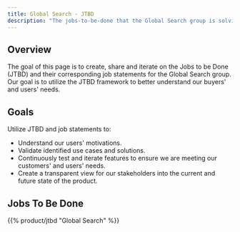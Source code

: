 ```yaml
---
title: Global Search - JTBD
description: "The jobs-to-be-done that the Global Search group is solving for."
---
```


## Overview

The goal of this page is to create, share and iterate on the Jobs to be Done (JTBD) and their corresponding job statements for the Global Search group. Our goal is to utilize the JTBD framework to better understand our buyers' and users' needs.

## Goals

Utilize JTBD and job statements to:

- Understand our users' motivations.
- Validate identified use cases and solutions.
- Continuously test and iterate features to ensure we are meeting our customers' and users' needs.
- Create a transparent view for our stakeholders into the current and future state of the product.

## Jobs To Be Done

{{% product/jtbd "Global Search" %}}
